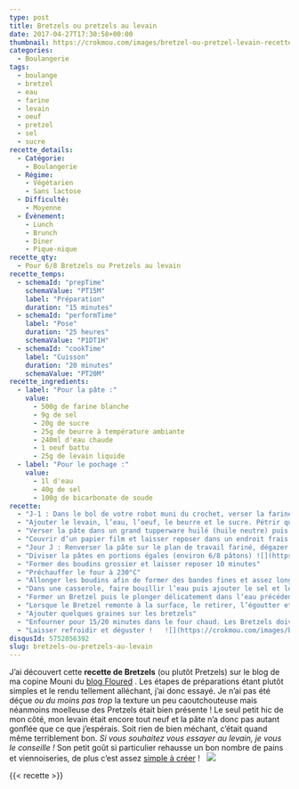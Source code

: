 ```yaml
---
type: post
title: Bretzels ou pretzels au levain
date: 2017-04-27T17:30:58+00:00
thumbnail: https://crokmou.com/images/bretzel-ou-pretzel-levain-recette-crokmou-blog-cuisine-voyage-1-10.jpg
categories:
  - Boulangerie
tags:
  - boulange
  - bretzel
  - eau
  - farine
  - levain
  - oeuf
  - pretzel
  - sel
  - sucre
recette_details:
  - Catégorie:
    - Boulangerie
  - Régime:
    - Végétarien
    - Sans lactose
  - Difficulté:
    - Moyenne
  - Évènement:
    - Lunch
    - Brunch
    - Diner
    - Pique-nique
recette_qty:
  - Pour 6/8 Bretzels ou Pretzels au levain
recette_temps:
  - schemaId: "prepTime"
    schemaValue: "PT15M"
    label: "Préparation"
    duration: "15 minutes"
  - schemaId: "performTime"
    label: "Pose"
    duration: "25 heures"
    schemaValue: "P1DT1H"
  - schemaId: "cookTime"
    label: "Cuisson"
    duration: "20 minutes"
    schemaValue: "PT20M"
recette_ingredients:
  - label: "Pour la pâte :"
    value:
      - 500g de farine blanche
      - 9g de sel
      - 20g de sucre
      - 25g de beurre à température ambiante
      - 240ml d'eau chaude
      - 1 oeuf battu
      - 25g de levain liquide
  - label: "Pour le pochage :"
    value:
      - 1l d'eau
      - 40g de sel
      - 100g de bicarbonate de soude
recette:
  - "J-1 : Dans le bol de votre robot muni du crochet, verser la farine et le sel préalablement mélangés."
  - "Ajouter le levain, l’eau, l’oeuf, le beurre et le sucre. Pétrir quelques minutes jusqu’à ce que la pâte soit homogène. Ajuster l’eau si votre pâte semble trop sèche. La quantité dépend généralement de la capacité d’absorption de votre farine, cela peut différer d’une récolte à une autre."
  - "Verser la pâte dans un grand tupperware huilé (huile neutre) puis procéder à 3 rabats à 20 minutes d’intervalle."
  - "Couvrir d’un papier film et laisser reposer dans un endroit frais mais pas au frigo."
  - "Jour J : Renverser la pâte sur le plan de travail fariné, dégazer et laisser reposer 10 minutes"
  - "Diviser la pâtes en portions égales (environ 6/8 pâtons) ![](https://crokmou.com/images/bretzel-ou-pretzel-levain-recette-crokmou-blog-cuisine-voyage-1_diu4eh.jpg)![](https://crokmou.com/images/bretzel-ou-pretzel-levain-recette-crokmou-blog-cuisine-voyage-1-1_hxvzjg.jpg)"
  - "Former des boudins grossier et laisser reposer 10 minutes"
  - "Préchauffer le four à 230°C"
  - "Allonger les boudins afin de former des bandes fines et assez longues   ![](https://crokmou.com/images/bretzel-ou-pretzel-levain-recette-crokmou-blog-cuisine-voyage-1-2_mguono.jpg)![](https://crokmou.com/images/bretzel-ou-pretzel-levain-recette-crokmou-blog-cuisine-voyage-1-3_insrqw.jpg)"
  - "Dans une casserole, faire bouillir l’eau puis ajouter le sel et le bicarbonate de soude."
  - "Former un Bretzel puis le plonger délicatement dans l’eau précédemment bouillie pour le pocher."
  - "Lorsque le Bretzel remonte à la surface, le retirer, l’égoutter et le placer sur une plaque préalablement recouverte de papier sulfurisé   ![](https://crokmou.com/images/bretzel-ou-pretzel-levain-recette-crokmou-blog-cuisine-voyage-1-4_dmydrp.jpg) ![](https://crokmou.com/images/bretzel-ou-pretzel-levain-recette-crokmou-blog-cuisine-voyage-1-5_ubpajh.jpg)![](https://crokmou.com/images/bretzel-ou-pretzel-levain-recette-crokmou-blog-cuisine-voyage-1-6_ddsuuz.jpg)"
  - "Ajouter quelques graines sur les bretzels"
  - "Enfourner pour 15/20 minutes dans le four chaud. Les Bretzels doivent être bien dorés"
  - "Laisser refroidir et déguster !   ![](https://crokmou.com/images/bretzel-ou-pretzel-levain-recette-crokmou-blog-cuisine-voyage-1-8_pobj92.jpg)"
disqusId: 5752056392
slug: bretzels-ou-pretzels-au-levain
---
```


J’ai découvert cette **recette de Bretzels** (ou plutôt Pretzels) sur le blog de ma copine Mouni du [blog Floured](http://www.floured.fr/bretzels-pretzels-moelleux-levain-liquide/) . Les étapes de préparations étant plutôt simples et le rendu tellement alléchant, j’ai donc essayé. Je n’ai pas été déçue _ou du moins pas trop_ la texture un peu caoutchouteuse mais néanmoins moelleuse des Pretzels était bien présente ! Le seul petit hic de mon côté, mon levain était encore tout neuf et la pâte n’a donc pas autant gonflée que ce que j’espérais. Soit rien de bien méchant, c’était quand même terriblement bon. _Si vous souhaitez vous essayer au levain, je vous le conseille !_ Son petit goût si particulier rehausse un bon nombre de pains et viennoiseries, de plus c’est assez [simple à créer](http://www.crokmou.com/2014/06/levain-fait-maison) !   ![](https://crokmou.com/images/bretzel-ou-pretzel-levain-recette-crokmou-blog-cuisine-voyage-1-9_de3hu1.jpg)

{{< recette >}}
